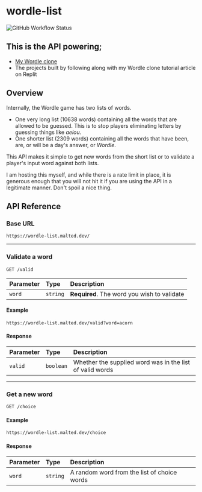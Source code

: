 # wordle-list

![GitHub Workflow Status](https://img.shields.io/github/workflow/status/ma1ted/wordle-list/Deno?label=tests)

## This is the API powering;

- [My Wordle clone](https://github.com/ma1ted/wordle)
- The projects built by following along with my Wordle clone tutorial article on
  Replit

## Overview

Internally, the Wordle game has two lists of words.

- One very long list (10638 words) containing all the words that are allowed to
  be guessed. This is to stop players eliminating letters by guessing things
  like _aeiou_.
- One shorter list (2309 words) containing all the words that have been, are, or
  will be a day's answer, or _Wordle_.

This API makes it simple to get new words from the short list or to validate a
player's input word against both lists.

I am hosting this myself, and while there is a rate limit in place, it is
generous enough that you will not hit it if you are using the API in a
legitimate manner. Don't spoil a nice thing.

## API Reference

### Base URL

```
https://wordle-list.malted.dev/
```

---

### Validate a word

```
GET /valid
```

| Parameter | Type     | Description                                 |
| :-------- | :------- | :------------------------------------------ |
| `word`    | `string` | **Required**. The word you wish to validate |

#### Example

`https://wordle-list.malted.dev/valid?word=acorn`

#### Response

| Parameter | Type      | Description                                              |
| :-------- | :-------- | :------------------------------------------------------- |
| `valid`   | `boolean` | Whether the supplied word was in the list of valid words |

---

### Get a new word

```
GET /choice
```

#### Example

`https://wordle-list.malted.dev/choice`

#### Response

| Parameter | Type     | Description                                 |
| :-------- | :------- | :------------------------------------------ |
| `word`    | `string` | A random word from the list of choice words |
